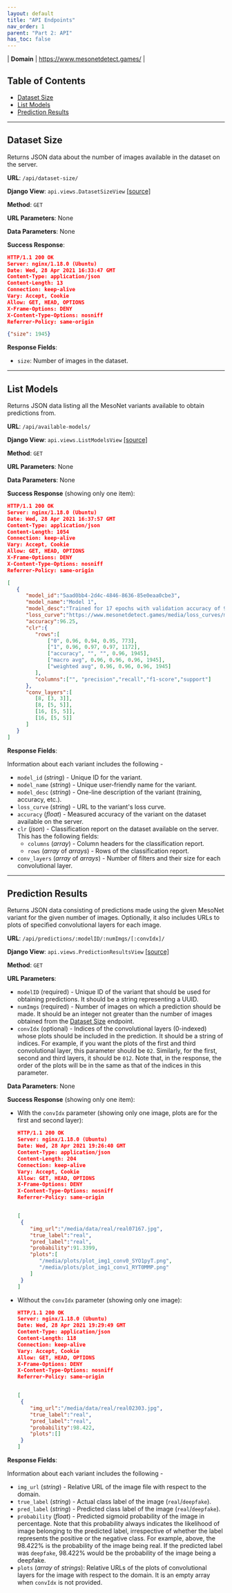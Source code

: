 ```yaml
---
layout: default
title: "API Endpoints"
nav_order: 1
parent: "Part 2: API"
has_toc: false
---
```


| **Domain** | <https://www.mesonetdetect.games/> |

## <!-- omit in toc --> Table of Contents

- [Dataset Size](#dataset-size)
- [List Models](#list-models)
- [Prediction Results](#prediction-results)

---

## Dataset Size

Returns JSON data about the number of images available in the dataset on the server.

**URL**: `/api/dataset-size/`

**Django View**: `api.views.DatasetSizeView` [[source]](https://github.com/MalayAgr/MesoNet-DeepfakeDetection-API/blob/8961684fb1c56db99dd505eb14e539765ef83036/mesonet_api/api/views.py#L9)

**Method**: `GET`

**URL Parameters**: None

**Data Parameters**: None

**Success Response**:

```json
HTTP/1.1 200 OK
Server: nginx/1.18.0 (Ubuntu)
Date: Wed, 28 Apr 2021 16:33:47 GMT
Content-Type: application/json
Content-Length: 13
Connection: keep-alive
Vary: Accept, Cookie
Allow: GET, HEAD, OPTIONS
X-Frame-Options: DENY
X-Content-Type-Options: nosniff
Referrer-Policy: same-origin

{"size": 1945}
```

**Response Fields**:

- `size`: Number of images in the dataset.

---

## List Models

Returns JSON data listing all the MesoNet variants available to obtain predictions from.

**URL**: `/api/available-models/`

**Django View**: `api.views.ListModelsView` [[source]](https://github.com/MalayAgr/MesoNet-DeepfakeDetection-API/blob/8961684fb1c56db99dd505eb14e539765ef83036/mesonet_api/api/views.py#L17)

**Method**: `GET`

**URL Parameters**: None

**Data Parameters**: None

**Success Response** (showing only one item):

```json
HTTP/1.1 200 OK
Server: nginx/1.18.0 (Ubuntu)
Date: Wed, 28 Apr 2021 16:37:57 GMT
Content-Type: application/json
Content-Length: 1054
Connection: keep-alive
Vary: Accept, Cookie
Allow: GET, HEAD, OPTIONS
X-Frame-Options: DENY
X-Content-Type-Options: nosniff
Referrer-Policy: same-origin

[
   {
      "model_id":"5aad0bb4-2d4c-4846-8636-85e0eaa0cbe3",
      "model_name":"Model 1",
      "model_desc":"Trained for 17 epochs with validation accuracy of 92.52%",
      "loss_curve":"https://www.mesonetdetect.games/media/loss_curves/model_1_curve.png",
      "accuracy":96.25,
      "clr":{
         "rows":[
             ["0", 0.96, 0.94, 0.95, 773],
             ["1", 0.96, 0.97, 0.97, 1172],
             ["accuracy", "", "", 0.96, 1945],
             ["macro avg", 0.96, 0.96, 0.96, 1945],
             ["weighted avg", 0.96, 0.96, 0.96, 1945]
         ],
         "columns":["", "precision","recall","f1-score","support"]
      },
      "conv_layers":[
         [8, [3, 3]],
         [8, [5, 5]],
         [16, [5, 5]],
         [16, [5, 5]]
      ]
   }
]
```

**Response Fields**:

Information about each variant includes the following -

- `model_id` (_string_) - Unique ID for the variant.
- `model_name` (_string_) - Unique user-friendly name for the variant.
- `model_desc` (_string_) - One-line description of the variant (training, accuracy, etc.).
- `loss_curve` (_string_) - URL to the variant's loss curve.
- `accuracy` (_float_) - Measured accuracy of the variant on the dataset available on the server.
- `clr` (_json_) - Classification report on the dataset available on the server. This has the following fields:
  - `columns` (_array_) - Column headers for the classification report.
  - `rows` (_array_ of _arrays_) - Rows of the classification report.
- `conv_layers` (_array_ of _arrays_) - Number of filters and their size for each convolutional layer.

---

## Prediction Results

Returns JSON data consisting of predictions made using the given MesoNet variant for the given number of images. Optionally, it also includes URLs to plots of specified convolutional layers for each image.

**URL**: `/api/predictions/:modelID/:numImgs/[:convIdx]/`

**Django View**: `api.views.PredictionResultsView` [[source]](https://github.com/MalayAgr/MesoNet-DeepfakeDetection-API/blob/8961684fb1c56db99dd505eb14e539765ef83036/mesonet_api/api/views.py#L23)

**Method**: `GET`

**URL Parameters**:

- `modelID` (required) - Unique ID of the variant that should be used for obtaining predictions. It should be a string representing a UUID.
- `numImgs` (required) - Number of images on which a prediction should be made. It should be an integer not greater than the number of images obtained from the [Dataset Size](#dataset-size) endpoint.
- `convIdx` (optional) - Indices of the convolutional layers (0-indexed) whose plots should be included in the prediction. It should be a string of indices. For example, if you want the plots of the first and third convolutional layer, this parameter should be `02`. Similarly, for the first, second and third layers, it should be `012`. Note that, in the response, the order of the plots will be in the same as that of the indices in this parameter.

**Data Parameters**: None

**Success Response** (showing only one item):

- With the `convIdx` parameter (showing only one image, plots are for the first and second layer):

  ```json
  HTTP/1.1 200 OK
  Server: nginx/1.18.0 (Ubuntu)
  Date: Wed, 28 Apr 2021 19:26:40 GMT
  Content-Type: application/json
  Content-Length: 204
  Connection: keep-alive
  Vary: Accept, Cookie
  Allow: GET, HEAD, OPTIONS
  X-Frame-Options: DENY
  X-Content-Type-Options: nosniff
  Referrer-Policy: same-origin


  [
   {
      "img_url":"/media/data/real/real07167.jpg",
      "true_label":"real",
      "pred_label":"real",
      "probability":91.3399,
      "plots":[
         "/media/plots/plot_img1_conv0_SYO1pyT.png",
         "/media/plots/plot_img1_conv1_RYT0MMP.png"
      ]
   }
  ]
  ```

- Without the `convIdx` parameter (showing only one image):

  ```json
  HTTP/1.1 200 OK
  Server: nginx/1.18.0 (Ubuntu)
  Date: Wed, 28 Apr 2021 19:29:49 GMT
  Content-Type: application/json
  Content-Length: 118
  Connection: keep-alive
  Vary: Accept, Cookie
  Allow: GET, HEAD, OPTIONS
  X-Frame-Options: DENY
  X-Content-Type-Options: nosniff
  Referrer-Policy: same-origin


  [
   {
      "img_url":"/media/data/real/real02303.jpg",
      "true_label":"real",
      "pred_label":"real",
      "probability":98.422,
      "plots":[]
   }
  ]
  ```

**Response Fields**:

Information about each variant includes the following -

- `img_url` (_string_) - Relative URL of the image file with respect to the domain.
- `true_label` (_string_) - Actual class label of the image (`real`/`deepfake`).
- `pred_label` (_string_) - Predicted class label of the image (`real`/`deepfake`).
- `probability` (_float_) - Predicted sigmoid probability of the image in percentage. Note that this probability always indicates the likelihood of image belonging to the predicted label, irrespective of whether the label represents the positive or the negative class. For example, above, the 98.422% is the probability of the image being real. If the predicted label was `deepfake`, 98.422% would be the probability of the image being a deepfake.
- `plots` (_array_ of _strings_): Relative URLs of the plots of convolutional layers for the image with respect to the domain. It is an empty array when `convIdx` is not provided.
